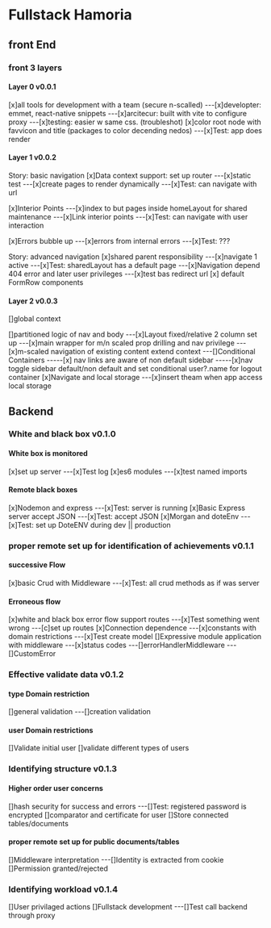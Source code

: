 # Fullstack Hamoria

## front End

### front 3 layers

#### Layer 0 v0.0.1

[x]all tools for development with a team (secure n-scalled)
---[x]developter: emmet, react-native snippets
---[x]arcitecur: built with vite to configure proxy
---[x]testing: easier w same css. (troubleshot)
[x]color root node with favvicon and title (packages to color decending nedos)
---[x]Test: app does render

#### Layer 1 v0.0.2

Story: basic navigation
[x]Data context support: set up router
---[x]static test
---[x]create pages to render dynamically
---[x]Test: can navigate with url

[x]Interior Points
---[x]index to but pages inside homeLayout for shared maintenance
---[x]Link interior points
---[x]Test: can navigate with user interaction

[x]Errors bubble up
---[x]errors from internal errors
---[x]Test: ???

Story: advanced navigation
[x]shared parent responsibility
---[x]navigate 1 active
---[x]Test: sharedLayout has a default page
---[x]Navigation depend 404 error and later user privileges
---[x]test bas redirect url
[x] default FormRow components

#### Layer 2 v0.0.3

[]global context

[]partitioned logic of nav and body
---[x]Layout fixed/relative 2 column set up
---[x]main wrapper for m/n scaled prop drilling and nav privilege
---[x]m-scaled navigation of existing content extend context
---[]Conditional Containers
-----[x] nav links are aware of non default sidebar
-----[x]nav toggle sidebar default/non default and set conditional user?.name for logout container
[x]Navigate and local storage
---[x]insert theam when app access local storage

## Backend

### White and black box v0.1.0

#### White box is monitored

[x]set up server
---[x]Test log
[x]es6 modules
---[x]test named imports

#### Remote black boxes

[x]Nodemon and express
---[x]Test: server is running
[x]Basic Express server accept JSON
---[x]Test: accept JSON
[x]Morgan and doteEnv
---[x]Test: set up DoteENV during dev || production

### proper remote set up for identification of achievements v0.1.1

#### successive Flow

[x]basic Crud with Middleware
---[x]Test: all crud methods as if was server

#### Erroneous flow

[x]white and black box error flow support routes
---[x]Test something went wrong
---[c]set up routes
[x]Connection dependence
---[x]constants with domain restrictions
---[x]Test create model
[]Expressive module application with middleware
---[x]status codes
---[]errorHandlerMiddleware
---[]CustomError

### Effective validate data v0.1.2

#### type Domain restriction

[]general validation
---[]creation validation

#### user Domain restrictions

[]Validate initial user
[]validate different types of users

### Identifying structure v0.1.3

#### Higher order user concerns

[]hash security for success and errors
---[]Test: registered password is encrypted
[]comparator and certificate for user
[]Store connected tables/documents

#### proper remote set up for public documents/tables

[]Middleware interpretation
---[]Identity is extracted from cookie
[]Permission granted/rejected

### Identifying workload v0.1.4

[]User privilaged actions
[]Fullstack development
---[]Test call backend through proxy
